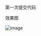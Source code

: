 第一次提交代码

效果图

![image](https://github.com/wangjiand/AutoLayoutView-master/blob/master/app/src/main/res/mipmap-xxxhdpi/ic_launcher.png)